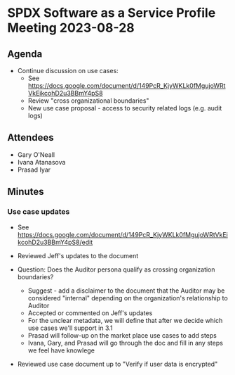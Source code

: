 # SPDX Software as a Service Profile Meeting 2023-08-28

## Agenda
* Continue discussion on use cases:
  * See https://docs.google.com/document/d/149PcR_KjyWKLk0fMgujoWRtVkEikcohD2u3BBmY4pS8
  * Review "cross organizational boundaries"
  * New use case proposal - access to security related logs (e.g. audit logs)

## Attendees
* Gary O'Neall
* Ivana Atanasova
* Prasad Iyar

## Minutes

### Use case updates
* See https://docs.google.com/document/d/149PcR_KjyWKLk0fMgujoWRtVkEikcohD2u3BBmY4pS8/edit
* Reviewed Jeff's updates to the document
* Question: Does the Auditor persona qualify as crossing organization boundaries?
  * Suggest - add a disclaimer to the document that the Auditor may be considered "internal" depending on the organization's relationship to Auditor
  * Accepted or commented on Jeff's updates
  * For the unclear metadata, we will define that after we decide which use cases we'll support in 3.1
  * Prasad will follow-up on the market place use cases to add steps
  * Ivana, Gary, and Prasad will go through the doc and fill in any steps we feel have knowlege

* Reviewed use case document up to "Verify if user data is encrypted"
